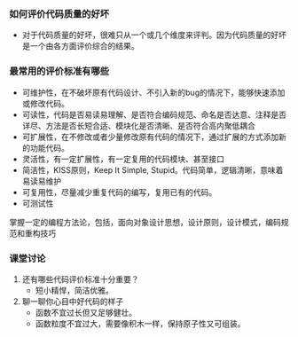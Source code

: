 ### 如何评价代码质量的好坏
- 对于代码质量的好坏，很难只从一个或几个维度来评判。因为代码质量的好坏是一个由各方面评价综合的结果。
### 最常用的评价标准有哪些
- 可维护性，在不破坏原有代码设计、不引入新的bug的情况下，能够快速添加或修改代码。
- 可读性，代码是否易读易理解、是否符合编码规范、命名是否达意、注释是否详尽、方法是否长短合适、模块化是否清晰、是否符合高内聚低耦合
- 可扩展性，在不修改或者少量修改原有代码的情况下，通过扩展的方式添加新的功能代码。
- 灵活性，有一定扩展性，有一定复用的代码模块、甚至接口
- 简洁性，KISS原则，Keep It Simple, Stupid。代码简单，逻辑清晰，意味着易读易维护
- 可复用性，尽量减少重复代码的编写，复用已有的代码。
- 可测试性

掌握一定的编程方法论，包括，面向对象设计思想，设计原则，设计模式，编码规范和重构技巧

### 课堂讨论
1. 还有哪些代码评价标准十分重要？
   - 短小精悍，简洁优雅。
2. 聊一聊你心目中好代码的样子
   - 函数不宜过长但又足够健壮。
   - 函数粒度不宜过大，需要像积木一样，保持原子性又可组装。